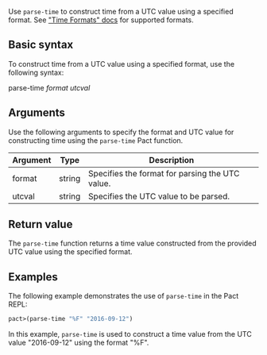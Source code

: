 Use `parse-time` to construct time from a UTC value using a specified format. See ["Time Formats" docs](pact-reference.html#time-formats) for supported formats.

## Basic syntax

To construct time from a UTC value using a specified format, use the following syntax:

parse-time *format utcval*

## Arguments

Use the following arguments to specify the format and UTC value for constructing time using the `parse-time` Pact function.

| Argument | Type | Description |
| --- | --- | --- |
| format | string | Specifies the format for parsing the UTC value. |
| utcval | string | Specifies the UTC value to be parsed. |

## Return value

The `parse-time` function returns a time value constructed from the provided UTC value using the specified format.

## Examples

The following example demonstrates the use of `parse-time` in the Pact REPL:

```lisp
pact>(parse-time "%F" "2016-09-12")
```

In this example, `parse-time` is used to construct a time value from the UTC value "2016-09-12" using the format "%F".
